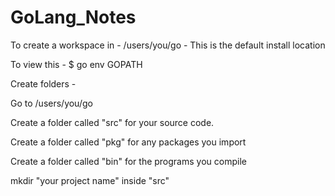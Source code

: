 # GoLang_Notes

To create a workspace in - /users/you/go - This is the default install location

To view this - $ go env GOPATH


Create folders - 

Go to /users/you/go

Create a folder called "src" for your source code.

Create a folder called "pkg" for any packages you import

Create a folder called "bin" for the programs you compile

mkdir "your project name" inside "src"

